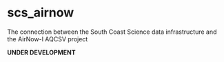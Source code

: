 # scs_airnow
The connection between the South Coast Science data infrastructure and the AirNow-I AQCSV project

**UNDER DEVELOPMENT**
